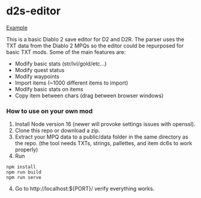 # d2s-editor

[Example](http://d2s.dschu012.dev/)

This is a basic Diablo 2 save editor for D2 and D2R. The parser uses the TXT data from the Diablo 2 MPQs so the editor could be repurposed for basic TXT mods. Some of the main features are:

* Modify basic stats (str/lvl/gold/etc...)
* Modify quest status
* Modify waypoints
* Import items (~1000 different items to import)
* Modify basic stats on items
* Copy item between chars (drag between browser windows)

### How to use on your own mod

1. Install Node version 16 (newer will provoke settings issues with openssl).
2. Clone this repo or download a zip.
3. Extract your MPQ data to a public/data folder in the same directory as the repo. (the tool needs TXTs, strings, pallettes, and item dc6s to work properly)
4. Run 
```
npm install
npm run build
npm run serve
```
4. Go to http://localhost:${PORT}/ verify everything works.
